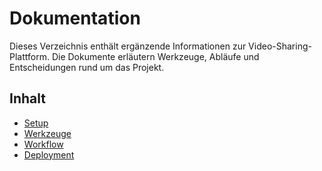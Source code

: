 # Dokumentation

Dieses Verzeichnis enthält ergänzende Informationen zur Video-Sharing-Plattform. Die Dokumente erläutern Werkzeuge, Abläufe und Entscheidungen rund um das Projekt.

## Inhalt

- [Setup](setup.md)
- [Werkzeuge](tool.md)
- [Workflow](workflow.md)
- [Deployment](deployment.md)

